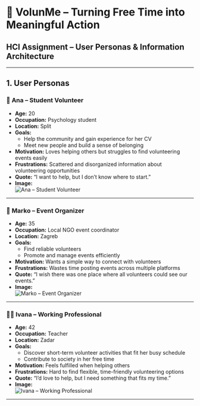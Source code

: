 # 💛 VolunMe – Turning Free Time into Meaningful Action

## HCI Assignment – User Personas & Information Architecture

---

## 1. User Personas

### 👩 **Ana – Student Volunteer**
- **Age:** 20  
- **Occupation:** Psychology student  
- **Location:** Split  
- **Goals:**  
  - Help the community and gain experience for her CV  
  - Meet new people and build a sense of belonging  
- **Motivation:** Loves helping others but struggles to find volunteering events easily  
- **Frustrations:** Scattered and disorganized information about volunteering opportunities  
- **Quote:** “I want to help, but I don’t know where to start.”  
- **Image:**  
  ![Ana – Student Volunteer]()

---

### 👨 **Marko – Event Organizer**
- **Age:** 35  
- **Occupation:** Local NGO event coordinator  
- **Location:** Zagreb  
- **Goals:**  
  - Find reliable volunteers  
  - Promote and manage events efficiently  
- **Motivation:** Wants a simple way to connect with volunteers  
- **Frustrations:** Wastes time posting events across multiple platforms  
- **Quote:** “I wish there was one place where all volunteers could see our events.”  
- **Image:**  
  ![Marko – Event Organizer]()

---

### 👩‍🏫 **Ivana – Working Professional**
- **Age:** 42  
- **Occupation:** Teacher  
- **Location:** Zadar  
- **Goals:**  
  - Discover short-term volunteer activities that fit her busy schedule  
  - Contribute to society in her free time  
- **Motivation:** Feels fulfilled when helping others  
- **Frustrations:** Hard to find flexible, time-friendly volunteering options  
- **Quote:** “I’d love to help, but I need something that fits my time.”  
- **Image:**  
  ![Ivana – Working Professional]()

---

